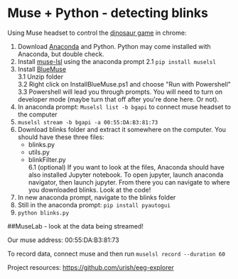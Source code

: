 # Muse + Python - detecting blinks

Using Muse headset to control the [dinosaur game](www.chromedino.com) in chrome:
1. Download [Anaconda](https://www.anaconda.com/distribution/#download-section) and Python. Python may come installed with Anaconda, but double check. 
2. Install [muse-lsl](https://github.com/alexandrebarachant/muse-lsl) using the anaconda prompt
	2.1 ```pip install muselsl```
3. Install [BlueMuse](https://github.com/kowalej/BlueMuse/tree/master/Dist)<br />
	3.1 Unzip folder<br />
	3.2 Right click on InstallBlueMuse.ps1 and choose "Run with Powershell"<br />
	3.3 Powershell will lead you through prompts. You will need to turn on developer mode (maybe turn that off after you're done here. Or not). <br />
4. In anaconda prompt: ```Muselsl list -b bgapi``` to connect muse headset to the computer 
5. ```muselsl stream -b bgapi -a 00:55:DA:B3:81:73```
6. Download blinks folder and extract it somewhere on the computer. You should have these three files:
	- blinks.py
	- utils.py
	- blinkFilter.py<br />
	6.1 (optional) If you want to look at the files, Anaconda should have also installed Jupyter notebook. To open jupyter, launch anaconda navigator, then launch jupyter. From there you can navigate to where you downloaded blinks. Look at the code!
8. In new anaconda prompt, navigate to the blinks folder
9. Still in the anaconda prompt: ```pip install pyautogui```
10. ```python blinks.py```


##MuseLab - look at the data being streamed!


Our muse address: 00:55:DA:B3:81:73

To record data, connect muse and then run
```muselsl record --duration 60```


Project resources:
https://github.com/urish/eeg-explorer
                                                          
